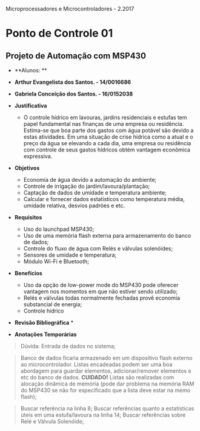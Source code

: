 Microprocessadores e Microcontroladores - 2.2017

# Ponto de Controle 01

## Projeto de Automação com MSP430

* **Alunos: **

* **Arthur Evangelista dos Santos. - 14/0016686**
* **Gabriela Conceição dos Santos. - 16/0152038**

* **Justificativa**
    * O controle hídrico em lavouras, jardins residenciais e estufas tem papel fundamental nas finanças de uma empresa ou residência. Estima-se que boa parte dos gastos com água potável são devido a estas atividades. Em uma situação de crise hídrica como a atual e o preço da água se elevando a cada dia, uma empresa ou residência com controle de seus gastos hídricos obtém vantagem econômica expressiva.

* **Objetivos**
    * Economia de água devido a automação do ambiente;
    * Controle de irrigação do jardim/lavoura/plantação;
    * Captação de dados de umidade e temperatura ambiente;
    * Calcular e fornecer dados estatísticos como temperatura média, umidade relativa, desvios padrões e etc.
      
* **Requisitos**
    * Uso do launchpad MSP430;
    * Uso de uma memória flash externa para armazenamento do banco de dados;
    * Controle do fluxo de água com Relés e válvulas solenóides;
    * Sensores de umidade e temperatura;
    * Módulo Wi-Fi e Bluetooth;
    
* **Benefícios**
    * Uso da opção de low-power mode do MSP430 pode oferecer vantagem nos momentos em que não estiver sendo utilizado;
    * Relés e válvulas todas normalmente fechadas provê economia substancial de energia;
    * Controle hídrico
    
* **Revisão Bibliográfica**
    * 
    
* **Anotações Temporárias**

> Dúvida: Entrada de dados no sistema;

> Banco de dados ficaria armazenado em um dispositivo flash externo ao microcontrolador. Listas encadeadas podem ser uma boa abordagem para guardar elementos, adicionar/remover elementos e etc do banco de dados. **CUIDADO!** Listas são realizadas com alocação dinâmica de memória (pode dar problema na memória RAM do MSP430 se não for especificado que a lista deve estar na memo flash);

> Buscar referência na linha 8;
Buscar referências quanto a estatísticas úteis em uma estufa/lavoura na linha 14;
Buscar referências sobre Relé e Válvula Solenóide;
